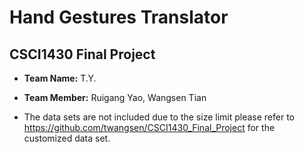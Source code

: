 # Hand Gestures Translator
## CSCI1430 Final Project
-  **Team Name:** T.Y.
-  **Team Member:**  Ruigang Yao, Wangsen Tian

- The data sets are not included due to the size limit
please refer to https://github.com/twangsen/CSCI1430_Final_Project for the customized data set.
